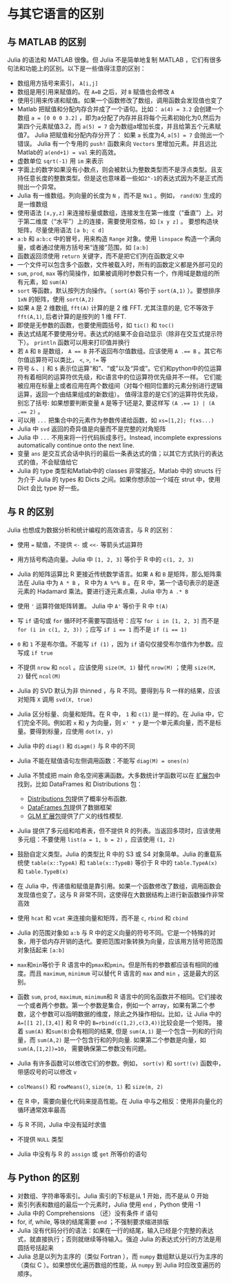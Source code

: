 

# 与其它语言的区别

## 与 MATLAB 的区别


Julia 的语法和 MATLAB 很像。但 Julia 不是简单地复制 MATLAB ，它们有很多句法和功能上的区别。以下是一些值得注意的区别：

-  数组用方括号来索引， ``A[i,j]``
-  数组是用引用来赋值的。在 ``A=B`` 之后，对 ``B`` 赋值也会修改 ``A``
-  使用引用来传递和赋值。如果一个函数修改了数组，调用函数会发现值也变了
-  Matlab 把赋值和分配内存合并成了一个语句。比如：
   ``a(4) = 3.2`` 会创建一个数组 ``a = [0 0 0 3.2]`` ，即为a分配了内存并且将每个元素初始化为0,然后为第四个元素赋值3.2，而 ``a(5) = 7`` 会为数组a增加长度，并且给第五个元素赋值7。
   Julia 把赋值和分配内存分开了：
   如果 ``a`` 长度为4, ``a[5] = 7`` 会抛出一个错误。 Julia 有一个专用的 ``push!`` 函数来向 ``Vectors`` 里增加元素。并且远比Matlab的 ``a(end+1) = val`` 来的高效。
-  虚数单位 ``sqrt(-1)`` 用 ``im`` 来表示
-  字面上的数字如果没有小数点，则会被默认为整数类型而不是浮点类型。且支持任意长度的整数类型。但是这也意味着一些如`2^-1`的表达式因为不是正式而抛出一个异常。
-  Julia 有一维数组。列向量的长度为 ``N`` ，而不是 ``Nx1`` 。例如， ``rand(N)`` 生成的是一维数组
-  使用语法 ``[x,y,z]`` 来连接标量或数组，连接发生在第一维度（“垂直”）上。对于第二维度（“水平”）上的连接，需要使用空格，如 ``[x y z]`` 。   要想构造块矩阵，尽量使用语法 ``[a b; c d]``
-  ``a:b`` 和 ``a:b:c`` 中的冒号，用来构造 ``Range`` 对象。使用 ``linspace`` 构造一个满向量，或者通过使用方括号来“连接”范围，如 ``[a:b]``
-  函数返回须使用 ``return`` 关键字，而不是把它们列在函数定义中
-  一个文件可以包含多个函数，文件被载入时，所有的函数定义都是外部可见的
-  ``sum``, ``prod``, ``max`` 等约简操作，如果被调用时参数只有一个，作用域是数组的所有元素，如 ``sum(A)``
-  ``sort`` 等函数，默认按列方向操作。（ ``sort(A)`` 等价于 ``sort(A,1)`` ）。要想排序 ``1xN`` 的矩阵，使用 ``sort(A,2)``
-  如果 ``A`` 是 2 维数组, ``fft(A)`` 计算的是 2 维 FFT. 尤其注意的是, 它不等效于 ``fft(A,1)``, 后者计算的是按列的 1 维 FFT.
-  即使是无参数的函数，也要使用圆括号，如 ``tic()`` 和 ``toc()``
-  表达式结尾不要使用分号。表达式的结果不会自动显示（除非在交互式提示符下）。 ``println`` 函数可以用来打印值并换行
-  若 ``A`` 和 ``B`` 是数组， ``A == B`` 并不返回布尔值数组。应该使用 ``A .== B`` 。其它布尔值运算符可以类比， ``<``, ``>``, ``!=`` 等
-  符号 ``&`` 、``|`` 和 ``$`` 表示位运算“和”、“或”以及“异或”。它们和python中的位运算符有着相同的运算符优先级，和c语言中的位运算符优先级并不一样。
   它们能被应用在标量上或者应用在两个数组间（对每个相同位置的元素分别进行逻辑运算，返回一个由结果组成的新数组）。
   值得注意的是它们的运算符优先级，别忘了括号:
   如果想要判断变量 ``A`` 是等于1还是2, 要这样写 ``(A .== 1) | (A .== 2)`` 。
-  可以用 ``...`` 把集合中的元素作为参数传递给函数，如 ``xs=[1,2]; f(xs...)``
-  Julia 中 ``svd`` 返回的奇异值是向量而不是完整的对角矩阵
-  Julia 中 ``...`` 不用来将一行代码拆成多行。Instead, incomplete
   expressions automatically continue onto the next line.
-  变量 ``ans`` 是交互式会话中执行的最后一条表达式的值；以其它方式执行的表达式的值，不会赋值给它
-  Julia 的 type 类型和Matlab中的 classes 非常接近。Matlab 中的 structs 行为介于 Julia 的 types 和 Dicts 之间。如果你想添加一个域在 strut 中，使用 Dict 会比 type 好一些。


## 与 R 的区别

Julia 也想成为数据分析和统计编程的高效语言。与 R 的区别：

- 使用 ``=`` 赋值，不提供 ``<-`` 或 ``<<-`` 等箭头式运算符
- 用方括号构造向量。Julia 中 ``[1, 2, 3]`` 等价于 R 中的 ``c(1, 2, 3)``
- Julia 的矩阵运算比 R 更接近传统数学语言。如果 ``A`` 和 ``B`` 是矩阵，那么矩阵乘法在 Julia 中为 ``A * B`` ， R 中为 ``A %*% B`` 。在 R 中，第一个语句表示的是逐元素的 Hadamard 乘法。要进行逐元素点乘，Julia 中为 ``A .* B``
- 使用 ``'`` 运算符做矩阵转置。 Julia 中 ``A'`` 等价于 R 中 ``t(A)``
- 写 ``if`` 语句或 ``for`` 循环时不需要写圆括号：应写 ``for i in [1, 2, 3]`` 而不是 ``for (i in c(1, 2, 3))`` ；应写 ``if i == 1`` 而不是 ``if (i == 1)``
- ``0`` 和 ``1`` 不是布尔值。不能写 ``if (1)`` ，因为 ``if`` 语句仅接受布尔值作为参数。应写成 ``if true``
- 不提供 ``nrow`` 和 ``ncol`` 。应该使用 ``size(M, 1)`` 替代 ``nrow(M)`` ；使用 ``size(M, 2)`` 替代 ``ncol(M)``
- Julia 的 SVD 默认为非 thinned ，与 R 不同。要得到与 R 一样的结果，应该对矩阵 ``X`` 调用 ``svd(X, true)``
- Julia 区分标量、向量和矩阵。在 R 中， ``1`` 和 ``c(1)`` 是一样的。在 Julia 中，它们完全不同。例如若 ``x`` 和 ``y`` 为向量，则 ``x' * y`` 是一个单元素向量，而不是标量。要得到标量，应使用 ``dot(x, y)``
- Julia 中的 ``diag()`` 和 ``diagm()`` 与 R 中的不同
- Julia 不能在赋值语句左侧调用函数：不能写 ``diag(M) = ones(n)``
- Julia 不赞成把 main 命名空间塞满函数。大多数统计学函数可以在 [扩展包](http://pkg.julialang.org/)中找到，比如 DataFrames 和 Distributions 包：

	- [Distributions 包](https://github.com/JuliaStats/Distributions.jl)提供了概率分布函数.
	- [DataFrames 包](https://github.com/JuliaStats/DataFrames.jl)提供了数据框架
	- [GLM 扩展包](https://github.com/JuliaStats/GLM.jl)提供了广义的线性模型.

- Julia 提供了多元组和哈希表，但不提供 R 的列表。当返回多项时，应该使用多元组：不要使用 ``list(a = 1, b = 2)`` ，应该使用 ``(1, 2)``
- 鼓励自定义类型。Julia 的类型比 R 中的 S3 或 S4 对象简单。Julia 的重载系统使 ``table(x::TypeA)`` 和 ``table(x::TypeB)`` 等价于 R 中的 ``table.TypeA(x)`` 和 ``table.TypeB(x)``
- 在 Julia 中，传递值和赋值是靠引用。如果一个函数修改了数组，调用函数会发现值也变了。这与 R 非常不同，这使得在大数据结构上进行新函数操作非常高效
- 使用 ``hcat`` 和 ``vcat`` 来连接向量和矩阵，而不是 ``c``, ``rbind`` 和 ``cbind``
- Julia 的范围对象如 ``a:b`` 与 R 中的定义向量的符号不同。它是一个特殊的对象，用于低内存开销的迭代。要把范围对象转换为向量，应该用方括号把范围对象括起来 ``[a:b]``
- `max`和`min`等价于 R 语言中的`pmax`和`pmin`。但是所有的参数都应该有相同的维度。而且
`maximum`, `minimum` 可以替代 R 语言的 `max` and `min` ，这是最大的区别。
- 函数 `sum`, `prod`, `maximum`, `minimum`和 R 语言中的同名函数并不相同。它们接收一个或者两个参数。第一个参数是集合，例如一个 array，如果有第二个参数，这个参数可以指明数据的维度，除此之外操作相似。比如，让 Julia 中的 `A=[[1 2],[3,4]]` 和 R 中的 `B=rbind(c(1,2),c(3,4))`比较会是一个矩阵。 接着 `sum(A)` 和`sum(B)`会有相同的结果, 但是 `sum(A,1)` 是一个包含一列和的行向量，而 `sum(A,2)` 是一个包含行和的列向量.  如果第二个参数是向量，如 ``sum(A,[1,2])=10``， 需要确保第二参数没有问题。
- Julia 有许多函数可以修改它们的参数。例如， ``sort(v)`` 和 ``sort!(v)`` 函数中，带感叹号的可以修改 ``v``
- ``colMeans()`` 和 ``rowMeans()``, ``size(m, 1)`` 和 ``size(m, 2)``
- 在 R 中，需要向量化代码来提高性能。在 Julia 中与之相反：使用非向量化的循环通常效率最高
- 与 R 不同，Julia 中没有延时求值
- 不提供 ``NULL`` 类型
- Julia 中没有与 R 的 ``assign`` 或 ``get`` 所等价的语句

## 与 Python 的区别

- 对数组、字符串等索引。Julia 索引的下标是从 1 开始，而不是从 0 开始
- 索引列表和数组的最后一个元素时，Julia 使用 ``end`` ，Python 使用 -1
- Julia 中的 Comprehensions （还）没有条件 if 语句
- for, if, while, 等块的结尾需要 ``end`` ；不强制要求缩进排版
- Julia 没有代码分行的语法：如果在一行的结尾，输入已经是个完整的表达式，就直接执行；否则就继续等待输入。强迫 Julia 的表达式分行的方法是用圆括号括起来
- Julia 总是以列为主序的（类似 Fortran ），而 `numpy` 数组默认是以行为主序的（类似 C ）。如果想优化遍历数组的性能，从 `numpy` 到 Julia 时应改变遍历的顺序。
